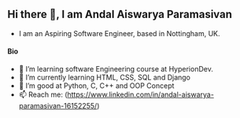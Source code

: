 ## Hi there 👋, I am **Andal Aiswarya Paramasivan**
  - I am an Aspiring Software Engineer, based in Nottingham, UK.

#### Bio
  - 🔭 I’m learning software Engineering course at HyperionDev.
  - 🌱 I’m currently learning HTML, CSS, SQL and Django 
  - 🤔 I’m good at Python, C, C++ and OOP Concept
  - 📫 Reach me: (https://www.linkedin.com/in/andal-aiswarya-paramasivan-16152255/)
